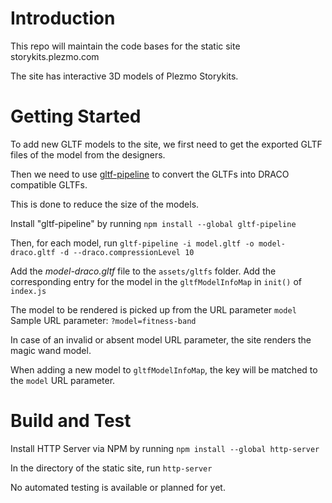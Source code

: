 
# Introduction

This repo will maintain the code bases for the static site storykits.plezmo.com

The site has interactive 3D models of Plezmo Storykits.

  

# Getting Started

To add new GLTF models to the site, we first need to get the exported GLTF files of the model from the designers.

Then we need to use [gltf-pipeline](https://github.com/CesiumGS/gltf-pipeline) to convert the GLTFs into DRACO compatible GLTFs.

This is done to reduce the size of the models.

Install "gltf-pipeline" by running `npm install --global gltf-pipeline`

Then, for each model, run `gltf-pipeline -i model.gltf -o model-draco.gltf -d --draco.compressionLevel 10`

Add the *model-draco.gltf* file to the `assets/gltfs` folder.
Add the corresponding entry for the model in the `gltfModelInfoMap` in `init()` of `index.js`

The model to be rendered is picked up from the URL parameter `model`
Sample URL parameter: `?model=fitness-band`

In case of an invalid or absent model URL parameter, the site renders the magic wand model.

When adding a new model to `gltfModelInfoMap`, the key will be matched to the `model` URL parameter.
  

# Build and Test

Install HTTP Server via NPM by running `npm install --global http-server`

In the directory of the static site, run `http-server`

No automated testing is available or planned for yet.
